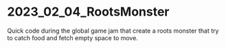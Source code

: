# 2023_02_04_RootsMonster
Quick code during the global game jam that create a roots monster that try to catch food and fetch empty space to move.
